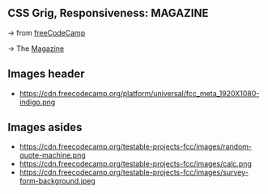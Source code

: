 ## CSS Grig, Responsiveness: MAGAZINE

&rarr; from [freeCodeCamp](https://www.freecodecamp.org/learn/2022/responsive-web-design/)

&rarr; The [Magazine]()

## Images header
 - https://cdn.freecodecamp.org/platform/universal/fcc_meta_1920X1080-indigo.png
  
## Images asides
 - https://cdn.freecodecamp.org/testable-projects-fcc/images/random-quote-machine.png
 - https://cdn.freecodecamp.org/testable-projects-fcc/images/calc.png
 - https://cdn.freecodecamp.org/testable-projects-fcc/images/survey-form-background.jpeg